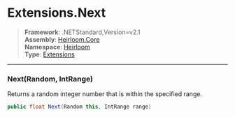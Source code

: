 # Extensions.Next

> **Framework**: .NETStandard,Version=v2.1  
> **Assembly**: [Heirloom.Core][0]  
> **Namespace**: [Heirloom][0]  
> **Type**: [Extensions][1]

--------------------------------------------------------------------------------

### Next(Random, IntRange)

Returns a random integer number that is within the specified range.

```cs
public float Next(Random this, IntRange range)
```

[0]: ../Heirloom.Core.md
[1]: Heirloom.Extensions.md
